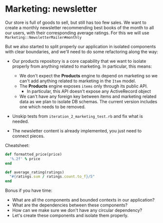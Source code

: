 # Marketing: newsletter

Our store is full of goods to sell, but still has too few sales.
We want to create a monthly newsletter recommending best books of the month to all our users, with their corresponding average ratings.
For this we will use `Marketing::NewsletterMailer#monthly`

But we also started to split properly our application in isolated components with clear boundaries, and we'll need to do some refactoring along the way:
* Our products repository is a core capability that we want to isolate properly from anything related to marketing. In particular, this means:
  * We don't expect the **Products** engine to depend on marketing so we can't add anything related to marketing in the `Item` model.
  * The **Products** engine exposes `items` only through its public API.
    * In particular, this API doesn't expose any ActiveRecord object
  * We can't have any foreign key between items and marketing related data as we plan to isolate DB schemas. The current version includes one which needs to be removed.


* Unskip tests from `iteration_2_marketing_test.rb` and fix what is needed.
* The newsletter content is already implemented, you just need to connect pieces. 

Cheatsheet:

```ruby 
def formatted_price(price)
  '%.2f' % price
end

def average_rating(ratings)
  "#{ratings.sum / ratings.count.to_f}/5"
end
```

Bonus if you have time: 
  * What are all the components and bounded contexts in our application? 
  * What are the dependencies between these components? 
  * How can we make sure we don't have any circular dependency?
  * Let's create these components and isolate them properly.

